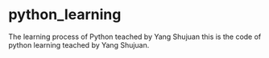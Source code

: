 # python_learning
The learning process of Python teached by Yang Shujuan
this is the code of python learning teached by Yang Shujuan.
